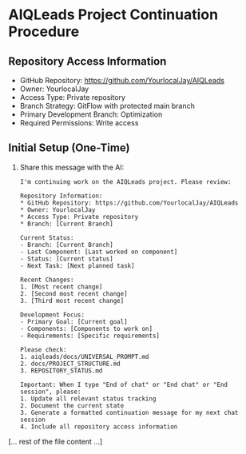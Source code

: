 # AIQLeads Project Continuation Procedure

## Repository Access Information
* GitHub Repository: https://github.com/YourlocalJay/AIQLeads
* Owner: YourlocalJay
* Access Type: Private repository
* Branch Strategy: GitFlow with protected main branch
* Primary Development Branch: Optimization
* Required Permissions: Write access

## Initial Setup (One-Time)
1. Share this message with the AI:
   ```
   I'm continuing work on the AIQLeads project. Please review:

   Repository Information:
   * GitHub Repository: https://github.com/YourlocalJay/AIQLeads
   * Owner: YourlocalJay
   * Access Type: Private repository
   * Branch: [Current Branch]

   Current Status:
   - Branch: [Current Branch]
   - Last Component: [Last worked on component]
   - Status: [Current status]
   - Next Task: [Next planned task]

   Recent Changes:
   1. [Most recent change]
   2. [Second most recent change]
   3. [Third most recent change]

   Development Focus:
   - Primary Goal: [Current goal]
   - Components: [Components to work on]
   - Requirements: [Specific requirements]

   Please check:
   1. aiqleads/docs/UNIVERSAL_PROMPT.md
   2. docs/PROJECT_STRUCTURE.md
   3. REPOSITORY_STATUS.md

   Important: When I type "End of chat" or "End chat" or "End session", please:
   1. Update all relevant status tracking
   2. Document the current state
   3. Generate a formatted continuation message for my next chat session
   4. Include all repository access information
   ```

[... rest of the file content ...]